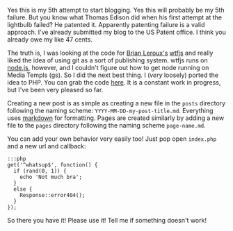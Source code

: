 Yes this is my 5th attempt to start blogging.  Yes this will probably be my 5th failure.  But you know what Thomas Edison did when his first attempt at the lightbulb failed?  He patented it.  Apparently patenting failure is a valid approach.  I've already submitted my blog to the US Patent office.  I think you already owe my like 47 cents.

The truth is, I was looking at the code for [Brian Leroux's](http://twitter.com/brianleroux) [wtfjs](http://wtfjs/com) and really liked the idea of using git as a sort of publishing system.  wtfjs runs on [node.js](http://nodejs.com), however, and I couldn't figure out how to get node running on Media Templs (gs).  So I did the next best thing.  I (_very_ loosely) ported the idea to PHP.  You can grab the code [here](https://github.com/pifantastic/grimhappy).  It is a constant work in progress, but I've been very pleased so far.  

Creating a new post is as simple as creating a new file in the `posts` directory following the naming scheme: `YYYY-MM-DD-my-post-title.md`.  Everything uses [markdown](http://daringfireball.net/projects/markdown/) for formatting.  Pages are created similarly by adding a new file to the `pages` directory following the naming scheme `page-name.md`.  

You can add your own behavior very easily too!  Just pop open `index.php` and a new url and callback:

    :::php
    get('^whatsup$', function() {
      if (rand(0, 1)) {
        echo 'Not much bra';
      }
      else {
        Response::error404();
      }
    });

So there you have it!  Please use it!  Tell me if something doesn't work!
